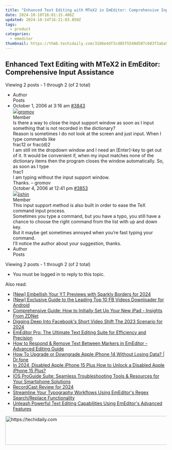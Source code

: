 ```yaml
---
title: "Enhanced Text Editing with MTeX2 in EmEditor: Comprehensive Input Assistance"
date: 2024-10-10T16:01:15.486Z
updated: 2024-10-14T16:21:03.850Z
tags:
  - product
categories:
  - emeditor
thumbnail: https://thmb.techidaily.com/3186e4df3cd85f5548d507c683f3aba596cb59805e7e3afa70cfb9fc8a32b29d.jpg
---
```


## Enhanced Text Editing with MTeX2 in EmEditor: Comprehensive Input Assistance

Viewing 2 posts - 1 through 2 (of 2 total)

* Author  
Posts
* October 1, 2006 at 3:16 am [#3843](https://tools.techidaily.com/emeditor/products/)  
[![](https://secure.gravatar.com/avatar/30468e251263138b3931a69b14b026b1?s=80&d=identicon&r=g)gromov](https://www.emeditor.com/forums/users/gromov/ "View gromov's profile")  
Member  
Is there a way to close the input support window as soon as I input something that is not recorded in the dictionary?  
 Reason is sometimes I do not look at the screen and just input. When I type commands like  
 frac12 or frac{d}2  
 I am still int the dropdown window and I need an \[Enter\]-key to get out of it. It would be convenient if, when my input matches none of the dictionary items then the program closes the window automatically. So, as soon as I type  
 frac1  
 I am typing without the input support window.  
 Thanks. – gromov  
October 4, 2006 at 12:41 pm [#3853](https://tools.techidaily.com/emeditor/products/)  
[![](https://secure.gravatar.com/avatar/832a36809f045bcfa4b9c4437536e8e4?s=80&d=identicon&r=g)jishin](https://www.emeditor.com/forums/users/jishin/ "View jishin's profile")  
Member  
This input support method is also built in order to ease the TeX command input process.  
 Sometimes you type a command, but you have a typo, you still have a chance to choose the right command from the list with up and down key.  
 But it maybe get sometimes annoyed when you’re fast typing your command.  
 I’ll notice the author about your suggestion, thanks.
* Author  
Posts

Viewing 2 posts - 1 through 2 (of 2 total)

* You must be logged in to reply to this topic.

<ins class="adsbygoogle"
     style="display:block"
     data-ad-format="autorelaxed"
     data-ad-client="ca-pub-7571918770474297"
     data-ad-slot="1223367746"></ins>

<ins class="adsbygoogle"
     style="display:block"
     data-ad-client="ca-pub-7571918770474297"
     data-ad-slot="8358498916"
     data-ad-format="auto"
     data-full-width-responsive="true"></ins>

<span class="atpl-alsoreadstyle">Also read:</span>
<div><ul>
<li><a href="https://facebook-video-share.techidaily.com/new-embellish-your-yt-previews-with-sparkly-borders-for-2024/"><u>[New] Embellish Your YT Previews with Sparkly Borders for 2024</u></a></li>
<li><a href="https://facebook-video-recording.techidaily.com/new-exclusive-guide-to-the-leading-top-10-fb-videos-downloader-for-android/"><u>[New] Exclusive Guide to the Leading Top 10 FB Videos Downloader for Android</u></a></li>
<li><a href="https://technical-tips.techidaily.com/comprehensive-guide-how-to-initially-set-up-your-new-ipad-insights-from-zdnet/"><u>Comprehensive Guide: How to Initially Set Up Your New iPad - Insights From ZDNet</u></a></li>
<li><a href="https://facebook-video-content.techidaily.com/digging-deep-into-facebooks-short-video-shift-the-2023-scenario-for-2024/"><u>Digging Deep Into Facebook's Short Video Shift The 2023 Scenario for 2024</u></a></li>
<li><a href="https://win-superb.techidaily.com/emeditor-pro-the-ultimate-text-editing-suite-for-efficiency-and-precision/"><u>EmEditor Pro: The Ultimate Text Editing Suite for Efficiency and Precision</u></a></li>
<li><a href="https://win-superb.techidaily.com/how-to-respond-and-remove-text-between-markers-in-emeditor-advanced-editing-guide/"><u>How to Respond & Remove Text Between Markers in EmEditor - Advanced Editing Guide</u></a></li>
<li><a href="https://techidaily.com/how-to-upgrade-or-downgrade-apple-iphone-14-without-losing-data-drfone-by-drfone-ios-system-repair-ios-system-repair/"><u>How To Upgrade or Downgrade Apple iPhone 14 Without Losing Data? | Dr.fone</u></a></li>
<li><a href="https://ios-unlock.techidaily.com/in-2024-disabled-apple-iphone-15-plus-how-to-unlock-a-disabled-apple-iphone-15-plus-by-drfone-ios/"><u>In 2024, Disabled Apple iPhone 15 Plus How to Unlock a Disabled Apple iPhone 15 Plus?</u></a></li>
<li><a href="https://data-safeguard.techidaily.com/ios-proguide-suite-seamless-troubleshooting-tools-and-resources-for-your-smartphone-solutions/"><u>IOS ProGuide Suite: Seamless Troubleshooting Tools & Resources for Your Smartphone Solutions</u></a></li>
<li><a href="https://screen-video-capture.techidaily.com/recordcast-review-for-2024/"><u>RecordCast Review for 2024</u></a></li>
<li><a href="https://win-superb.techidaily.com/streamline-your-typography-workflows-using-emeditors-regex-searchreplace-functionality/"><u>Streamline Your Typography Workflows Using EmEditor's Regex Search/Replace Functionality</u></a></li>
<li><a href="https://win-superb.techidaily.com/unleash-powerful-text-editing-capabilities-using-emeditors-advanced-features/"><u>Unleash Powerful Text Editing Capabilities Using EmEditor's Advanced Features</u></a></li>
</ul></div>

<!-- affiliate ads begin -->
<a href="https://aligracehair.sjv.io/c/5597632/1885947/19272" target="_top" id="1885947">
  <img src="//a.impactradius-go.com/display-ad/19272-1885947" border="0" alt="https://techidaily.com" width="728" height="90"/>
</a>
<img height="0" width="0" src="https://aligracehair.sjv.io/i/5597632/1885947/19272" style="position:absolute;visibility:hidden;" border="0" />
<!-- affiliate ads end -->

